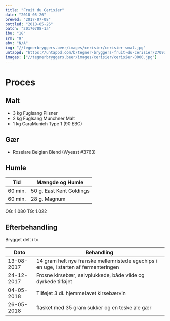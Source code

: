 ```yaml
---
title: "Fruit du Cerisier"
date: "2018-05-26"
brewed: "2017-07-08"
bottled: "2018-05-26"
batch: "20170708-1a"
ibu: "18"
srm: "9"
abv: "N/A"
img: "//tegnerbryggers.beer/images/cerisier/cerisier-smal.jpg"
untappd: "https://untappd.com/b/tegner-bryggers-fruit-du-cerisier/2709357"
images: ["//tegnerbryggers.beer/images/cerisier/cerisier-0000.jpg"]
---
```


# Proces

## Malt

* 3 kg Fuglsang Pilsner
* 2 kg Fuglsang Munchner Malt
* 1 kg CaraMunich Type 1 (90 EBC)

## Gær

* Roselare Belgian Blend (Wyeast #3763)

## Humle

| Tid     | Mængde og Humle          |
| ------- | ------------------------ |
| 60 min. | 50 g. East Kent Goldings |
| 60 min. | 28 g. Magnum             |

OG: 1.080
TG: 1.022

## Efterbehandling

Brygget delt i to.

| Dato       | Behandling               |
| ---------- | ------------------------ |
| 13-08-2017 | 14 gram helt nye franske mellemristede egechips i en uge, i starten af fermenteringen |
| 24-12-2017 | Frosne kirsebær, selvplukkede, både vilde og dyrkede tilføjet |
| 04-05-2018 | Tilføjet 3 dl. hjemmelavet kirsebærvin |
| 26-05-2018 | flasket med 35 gram sukker og en teske ale gær |
